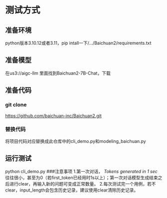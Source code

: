 # 测试方式
## 准备环境
python版本3.10.12或者3.11，pip intall一下/.../Baichuan2/requirements.txt
## 准备模型
在us3://aigc-llm 里面找到Baichuan2-7B-Chat，下载
## 准备代码
### git clone
https://github.com/baichuan-inc/Baichuan2.git
### 替换代码
将项目代码对应替换成此仓库中的cli_demo.py和modeling_baichuan.py
## 运行测试
python cli_demo.py
###注意事项
1.第一次对话， *Tokens generated in 1 sec* 往往很小，甚至为0（若first_token已经用时1s以上）；第一次对话模型生成结束之后进行clear，再输入新的问题可变成正常数量。
2.每次测试完一个用例，若不clear，input_length会包含历史记录，建议使用clear清除历史记录。
